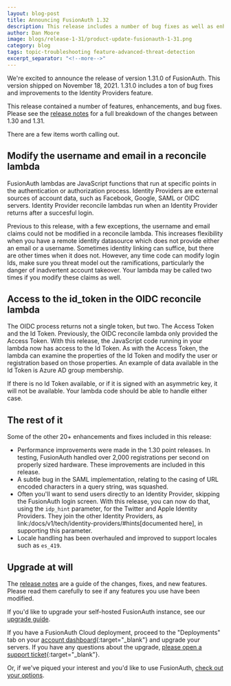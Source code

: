 ```yaml
---
layout: blog-post
title: Announcing FusionAuth 1.32
description: This release includes a number of bug fixes as well as enhancements to reconcile lambda functionality.
author: Dan Moore
image: blogs/release-1-31/product-update-fusionauth-1-31.png
category: blog
tags: topic-troubleshooting feature-advanced-threat-detection
excerpt_separator: "<!--more-->"
---
```


We're excited to announce the release of version 1.31.0 of FusionAuth. This version shipped on November 18, 2021. 1.31.0 includes a ton of bug fixes and improvements to the Identity Providers feature.

<!--more-->

This release contained a number of features, enhancements, and bug fixes. Please see the [release notes](/docs/v1/tech/release-notes/#version-1-31-0) for a full breakdown of the changes between 1.30 and 1.31. 

There are a few items worth calling out.

## Modify the username and email in a reconcile lambda

FusionAuth lambdas are JavaScript functions that run at specific points in the authentication or authorization process. Identity Providers are external sources of account data, such as Facebook, Google, SAML or OIDC servers. Identity Provider reconcile lambdas run when an Identity Provider returns after a succesful login. 

Previous to this release, with a few exceptions, the username and email claims could not be modified in a reconcile lambda. This increases flexibility when you have a remote identity datasource which does not provide either an email or a username. Sometimes identity linking can suffice, but there are other times when it does not. However, any time code can modify login Ids, make sure you threat model out the ramifications, particularly the danger of inadvertent account takeover. Your lambda may be called two times if you modify these claims as well.


## Access to the id_token in the OIDC reconcile lambda

The OIDC process returns not a single token, but two. The Access Token and the Id Token. Previously, the OIDC reconcile lambda only provided the Access Token. With this release, the JavaScript code running in your lambda now has access to the Id Token. As with the Access Token, the lambda can examine the properties of the Id Token and modify the user or registration based on those properties. An example of data available in the Id Token is Azure AD group membership.

If there is no Id Token available, or if it is signed with an asymmetric key, it will not be available. Your lambda code should be able to handle either case.
 
## The rest of it

Some of the other 20+ enhancements and fixes included in this release:

* Performance improvements were made in the 1.30 point releases. In testing, FusionAuth handled over 2,000 registrations per second on properly sized hardware. These improvements are included in this release.
* A subtle bug in the SAML implementation, relating to the casing of URL encoded characters in a query string, was squashed.
* Often you'll want to send users directly to an Identity Provider, skipping the FusionAuth login screen. With this release, you can now do that, using the `idp_hint` parameter, for the Twitter and Apple Identity Providers. They join the other Identity Providers, as link:/docs/v1/tech/identity-providers/#hints[documented here], in supporting this parameter.
* Locale handling has been overhauled and improved to support locales such as `es_419`.

## Upgrade at will

The [release notes](/docs/v1/tech/release-notes/#version-1-31-0) are a guide of the changes, fixes, and new features. Please read them carefully to see if any features you use have been modified.

If you'd like to upgrade your self-hosted FusionAuth instance, see our [upgrade guide](/docs/v1/tech/installation-guide/upgrade/). 

If you have a FusionAuth Cloud deployment, proceed to the "Deployments" tab on your [account dashboard](https://account.fusionauth.io/account/deployment/){:target="_blank"} and upgrade your servers. If you have any questions about the upgrade, [please open a support ticket](https://account.fusionauth.io/account/support/){:target="_blank"}.

Or, if we've piqued your interest and you'd like to use FusionAuth, [check out your options](/pricing/).
